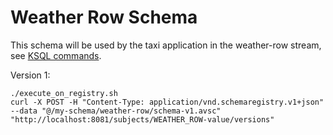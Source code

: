 # Weather Row Schema

This schema will be used by the taxi application in the weather-row stream, see [KSQL commands](../../../../../doc/ksql/readme.md).

Version 1:
````
./execute_on_registry.sh 
curl -X POST -H "Content-Type: application/vnd.schemaregistry.v1+json" --data "@/my-schema/weather-row/schema-v1.avsc" "http://localhost:8081/subjects/WEATHER_ROW-value/versions"
````